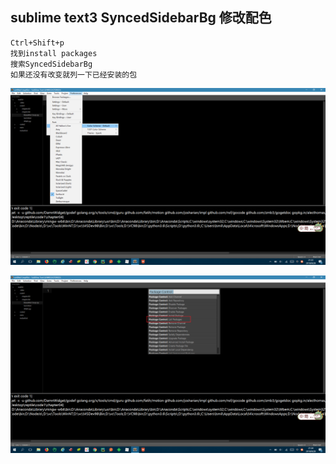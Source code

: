 ## sublime text3 SyncedSidebarBg  修改配色

```
Ctrl+Shift+p
找到install packages
搜索SyncedSidebarBg
如果还没有改变就列一下已经安装的包
```

![](./imgs/8_imgs/1.jpg)

![23](./imgs/8_imgs/2.jpg)